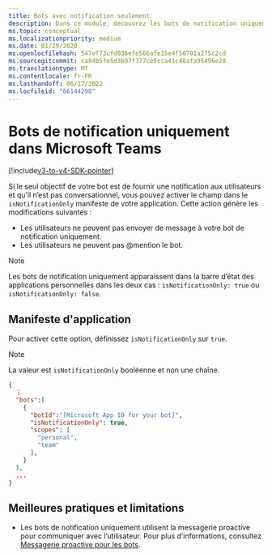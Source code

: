 ```yaml
---
title: Bots avec notification seulement
description: Dans ce module, découvrez les bots de notification uniquement dans Microsoft Teams, le manifeste de l’application et ses meilleures pratiques et limitations
ms.topic: conceptual
ms.localizationpriority: medium
ms.date: 01/29/2020
ms.openlocfilehash: 547ef73cfd036efe566afe15e4f50701a275c2cd
ms.sourcegitcommit: ca84b5fe5d3b97f377ce5cca41c48afa95496e28
ms.translationtype: MT
ms.contentlocale: fr-FR
ms.lasthandoff: 06/17/2022
ms.locfileid: "66144298"
---
```

# <a name="notification-only-bots-in-microsoft-teams"></a>Bots de notification uniquement dans Microsoft Teams

[!include[v3-to-v4-SDK-pointer](~/includes/v3-to-v4-pointer-bots.md)]

Si le seul objectif de votre bot est de fournir une notification aux utilisateurs et qu’il n’est pas conversationnel, vous pouvez activer le champ dans le `isNotificationOnly` manifeste de votre application. Cette action génère les modifications suivantes :

* Les utilisateurs ne peuvent pas envoyer de message à votre bot de notification uniquement.
* Les utilisateurs ne peuvent pas @mention le bot.

> [!NOTE]
> Les bots de notification uniquement apparaissent dans la barre d’état des applications personnelles dans les deux cas : `isNotificationOnly: true` ou `isNotificationOnly: false`.

## <a name="app-manifest"></a>Manifeste d'application

Pour activer cette option, définissez `isNotificationOnly` sur `true`.

> [!NOTE]
> La valeur est `isNotificationOnly` booléenne et non une chaîne.

```json
{
  ⋮
  "bots":[
    {
      "botId":"[Microsoft App ID for your bot]",
      "isNotificationOnly": true,
      "scopes": [
        "personal",
        "team"
      ],
    }
  ],
  ...
}
```

## <a name="best-practices-and-limitations"></a>Meilleures pratiques et limitations

* Les bots de notification uniquement utilisent la messagerie proactive pour communiquer avec l’utilisateur. Pour plus d’informations, consultez [Messagerie proactive pour les bots](~/resources/bot-v3/bot-conversations/bots-conv-proactive.md).
